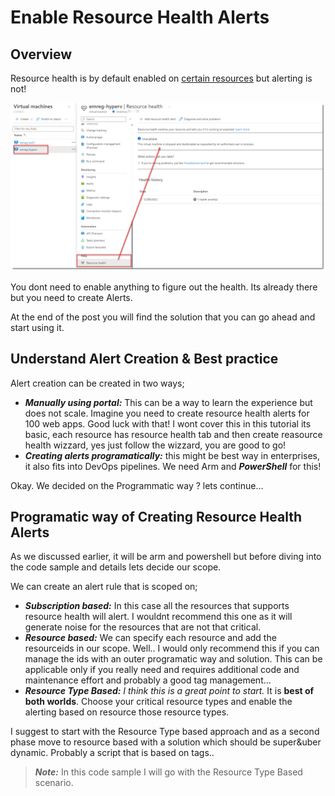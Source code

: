 # Enable Resource Health Alerts

## Overview

Resource health is by default  enabled on [certain resources](https://learn.microsoft.com/en-us/azure/service-health/resource-health-checks-resource-types) but alerting is not!

![Reource Health](./Images/2022-12-09_12-06-42.png)

You dont need to enable anything to figure out the health. Its already there but you need to create Alerts.

At the end of the post you will find the solution that you can go ahead and start using it.

## Understand Alert Creation & Best practice

Alert creation can be created in two ways;
- ***Manually using portal:*** This can be a way to learn the experience but does not scale. Imagine you need to create resource health alerts for 100 web apps. Good luck with that! I wont cover this in this tutorial its basic, each resource has resource health tab and then create reasource health wizzard, yes just follow the wizzard, you are good to go!
- ***Creating alerts programatically:*** this might be best way in enterprises, it also fits into DevOps pipelines. We need Arm and ***PowerShell*** for this!

Okay. We decided on the Programmatic way ? lets continue...

## Programatic way of Creating Resource Health Alerts

As we discussed earlier, it will be arm and powershell but before diving into the code sample and details lets decide our scope.

We can create an alert rule that is scoped on;
- ***Subscription based:*** In this case all the resources that supports resource health will alert. I wouldnt recommend this one as it will generate noise for the resources that are not that critical.
- ***Resource based:*** We can specify each resource and add the resourceids in our scope. Well.. I would only recommend this if you can manage the ids with an outer programatic way and solution. This can be applicable only if you really need and requires additional code and maintenance effort and probably a good tag management...
- ***Resource Type Based:*** *I think this is a great point to start.* It is **best of both worlds**. Choose your critical resource types and enable the alerting based on resource those resource types. 

I suggest to start with the Resource  Type based approach and as a second phase move to resource based with a solution which should be super&uber dynamic. Probably a script that is based on tags..

>***Note:***  In this code sample I will go with the Resource Type Based scenario. 

